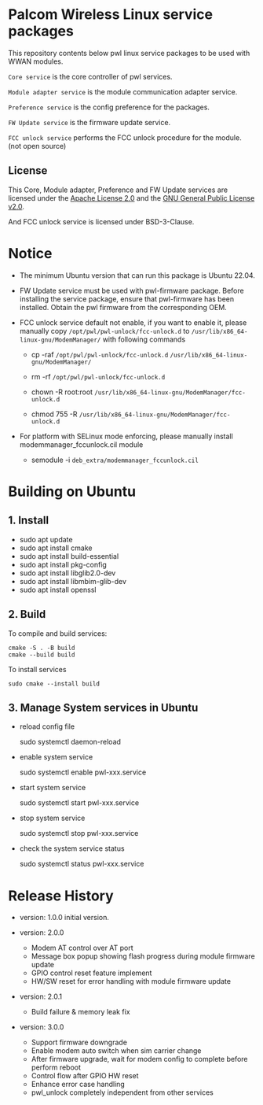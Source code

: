 # Palcom Wireless Linux service packages
This repository contents below pwl linux service packages to be used with WWAN modules.

`Core service` is the core controller of pwl services.

`Module adapter service` is the module communication adapter service.

`Preference service` is the config preference for the packages.

`FW Update service` is the firmware update service.

`FCC unlock service` performs the FCC unlock procedure for the module. (not open source)

## License
This Core, Module adapter, Preference and FW Update services are licensed under the [Apache License 2.0](LICENSE-APACHE) and the [GNU General Public License v2.0](LICENSE).

And FCC unlock service is licensed under BSD-3-Clause.

# Notice
* The minimum Ubuntu version that can run this package is Ubuntu 22.04.
* FW Update service must be used with pwl-firmware package.  Before installing the service package, ensure that pwl-firmware has been installed. Obtain the pwl firmware from the corresponding OEM.
* FCC unlock service default not enable, if you want to enable it, please manually copy `/opt/pwl/pwl-unlock/fcc-unlock.d` to `/usr/lib/x86_64-linux-gnu/ModemManager/` with following commands
  
    - cp -raf  `/opt/pwl/pwl-unlock/fcc-unlock.d`  `/usr/lib/x86_64-linux-gnu/ModemManager/`
  
    - rm -rf `/opt/pwl/pwl-unlock/fcc-unlock.d`
  
    - chown -R root:root  `/usr/lib/x86_64-linux-gnu/ModemManager/fcc-unlock.d`
  
    - chmod 755 -R `/usr/lib/x86_64-linux-gnu/ModemManager/fcc-unlock.d`
* For platform with SELinux mode enforcing, please manually install modemmanager_fccunlock.cil module
  
    - semodule -i `deb_extra/modemmanager_fccunlock.cil`

# Building on Ubuntu

## 1. Install
- sudo apt update
- sudo apt install cmake
- sudo apt install build-essential
- sudo apt install pkg-config
- sudo apt install libglib2.0-dev
- sudo apt install libmbim-glib-dev
- sudo apt install openssl

## 2. Build
To compile and build services:

    cmake -S . -B build
    cmake --build build
    
To install services

    sudo cmake --install build

## 3. Manage System services in Ubuntu
- reload config file

    sudo systemctl daemon-reload
- enable system service

    sudo systemctl enable pwl-xxx.service
- start system service

	sudo systemctl start pwl-xxx.service
- stop system service

	sudo systemctl stop pwl-xxx.service
- check the system service status

	sudo systemctl status pwl-xxx.service

# Release History
- version: 1.0.0
  initial version.

- version: 2.0.0
    - Modem AT control over AT port
    - Message box popup showing flash progress during module firmware update
    - GPIO control reset feature implement
    - HW/SW reset for error handling with module firmware update

- version: 2.0.1
    - Build failure & memory leak fix

- version: 3.0.0
    - Support firmware downgrade
    - Enable modem auto switch when sim carrier change
    - After firmware upgrade, wait for modem config to complete before perform reboot
    - Control flow after GPIO HW reset
    - Enhance error case handling
    - pwl_unlock completely independent from other services
